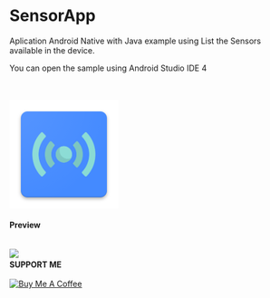 # SensorApp
<p>Aplication Android Native with Java example using List the Sensors available in the device.</p>
<p>You can open the sample using Android Studio IDE 4</p>
<br><br>
<img src="app/src/main/res/drawable/ic_launcher.png">
<br><br>
<strong>Preview</strong><br>
<br><br>
<img src="https://1.bp.blogspot.com/-tf-2OtEv4sQ/YLksRkaLBQI/AAAAAAAAAOk/UNAolr4TGiEodMNITRfXUJ8T4fOXkIGtwCLcBGAsYHQ/s0/SensorApp.jpg">
<br>
<strong>SUPPORT ME</strong>
<br><br>
<a href="https://www.buymeacoffee.com/vsalguero" target="_blank"><img src="https://media.giphy.com/media/sqQihma8JiyO7Skpqv/giphy.gif" alt="Buy Me A Coffee" height="70" width="250"></a>

